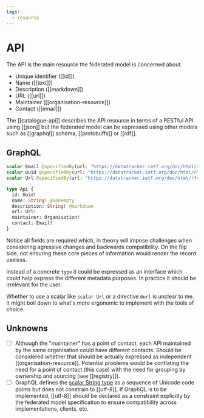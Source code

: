```yaml
---
tags:
  - resource
---
```

# API

The API is the main resource the federated model is concerned about.

- Unique identifier ([[id]])
- Name ([[text]])
- Description ([[markdown]])
- URL ([[url]])
- Maintainer ([[organisation-resource]])
- Contact ([[email]])


The [[catalogue-api]] describes the API resource in terms of a RESTful API using [[json]] but the federated model can be expressed using other models such as [[graphql]] schema, [[protobuffs]] or [[rdf]].


## GraphQL

```graphql
scalar Email @specifiedBy(url: "https://datatracker.ietf.org/doc/html/rfc5322")
scalar Uuid @specifiedBy(url: "https://datatracker.ietf.org/doc/html/rfc4122")
scalar Url @specifiedBy(url: "https://datatracker.ietf.org/doc/html/rfc3986")

type Api {
  id: Uuid!
  name: String! @nonempty
  description: String! @markdown
  url: Url!
  maintainer: Organisation!
  contact: Email!
}
```

Notice all fields are required which, in theory will impose challenges when considering agressive changes and backwards compatibility. On the flip side, not ensuring these core pieces of information would render the record useless.

Instead of a concrete `type` it could be expressed as an interface which could help express the different metadata purposes. In practice it should be irrelevant for the user.

Whether to use a scalar like `scalar Url` or a directive `@url` is unclear to me. It might boil down to what's more ergonomic to implement with the tools of choice.


## Unknowns

- [ ] Although the "maintainer" has a point of contact, each API maintained by the same organisation could have different contacts. Should be considered whether that should be actually expressed as independent [[organisation-resource]]. Potential problems would be conflating the need for a point of contact (this case) with the need for grouping by ownership and sourcing (see [[registry]]).
- [ ] GraphQL defines the [scalar String type](https://spec.graphql.org/October2021/#sec-String) as a sequence of Unicode code points but does not constrain to [[utf-8]]. If GraphQL is to be implemented, [[utf-8]] should be declared as a constraint explicitly by the federated model specification to ensure compatibility across implementations, clients, etc.